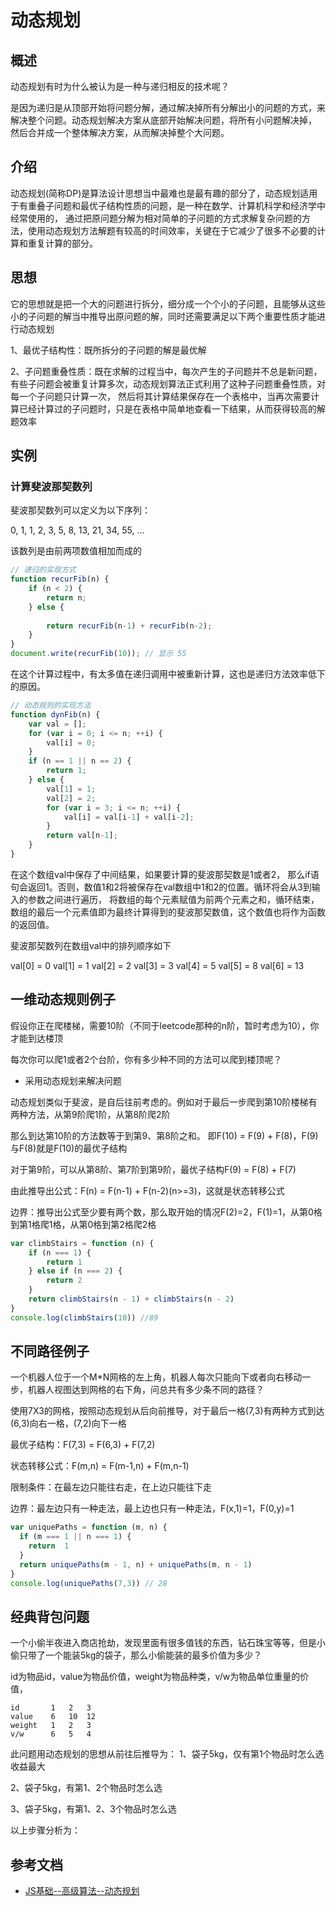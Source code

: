 # 动态规划
## 概述
动态规划有时为什么被认为是一种与递归相反的技术呢？

是因为递归是从顶部开始将问题分解，通过解决掉所有分解出小的问题的方式，来解决整个问题。动态规划解决方案从底部开始解决问题，将所有小问题解决掉，
然后合并成一个整体解决方案，从而解决掉整个大问题。

## 介绍
动态规划(简称DP)是算法设计思想当中最难也是最有趣的部分了，动态规划适用于有重叠子问题和最优子结构性质的问题，是一种在数学、计算机科学和经济学中经常使用的，
通过把原问题分解为相对简单的子问题的方式求解复杂问题的方法，使用动态规划方法解题有较高的时间效率，关键在于它减少了很多不必要的计算和重复计算的部分。

## 思想
它的思想就是把一个大的问题进行拆分，细分成一个个小的子问题，且能够从这些小的子问题的解当中推导出原问题的解，同时还需要满足以下两个重要性质才能进行动态规划

1、最优子结构性：既所拆分的子问题的解是最优解

2、子问题重叠性质：既在求解的过程当中，每次产生的子问题并不总是新问题，有些子问题会被重复计算多次，动态规划算法正式利用了这种子问题重叠性质，对每一个子问题只计算一次，
然后将其计算结果保存在一个表格中，当再次需要计算已经计算过的子问题时，只是在表格中简单地查看一下结果，从而获得较高的解题效率

## 实例
### 计算斐波那契数列
斐波那契数列可以定义为以下序列： 

0, 1, 1, 2, 3, 5, 8, 13, 21, 34, 55, …

该数列是由前两项数值相加而成的


```js
// 递归的实现方式
function recurFib(n) {
    if (n < 2) {
        return n; 
    } else {
        
        return recurFib(n-1) + recurFib(n-2);
    } 
}
document.write(recurFib(10)); // 显示 55
```
在这个计算过程中，有太多值在递归调用中被重新计算，这也是递归方法效率低下的原因。

```js
// 动态规则的实现方法
function dynFib(n) {
    var val = [];
    for (var i = 0; i <= n; ++i) {
        val[i] = 0; 
    }
    if (n == 1 || n == 2) {
        return 1;
    } else {
        val[1] = 1;
        val[2] = 2;
        for (var i = 3; i <= n; ++i) {
            val[i] = val[i-1] + val[i-2];
        }
        return val[n-1];
    }
}
```

在这个数组val中保存了中间结果，如果要计算的斐波那契数是1或者2， 那么if语句会返回1。否则，数值1和2将被保存在val数组中1和2的位置。循环将会从3到输入的参数之间进行遍历，
将数组的每个元素赋值为前两个元素之和，循环结束，数组的最后一个元素值即为最终计算得到的斐波那契数值，这个数值也将作为函数的返回值。

斐波那契数列在数组val中的排列顺序如下

val[0] = 0 val[1] = 1 val[2] = 2 val[3] = 3 val[4] = 5 val[5] = 8 val[6] = 13

## 一维动态规则例子
假设你正在爬楼梯，需要10阶（不同于leetcode那种的n阶，暂时考虑为10），你才能到达楼顶

每次你可以爬1或者2个台阶，你有多少种不同的方法可以爬到楼顶呢？

* 采用动态规划来解决问题

动态规划类似于斐波，是自后往前考虑的。例如对于最后一步爬到第10阶楼梯有两种方法，从第9阶爬1阶，从第8阶爬2阶

那么到达第10阶的方法数等于到第9、第8阶之和。 即F(10) = F(9) + F(8)，F(9)与F(8)就是F(10)的最优子结构

对于第9阶，可以从第8阶、第7阶到第9阶，最优子结构F(9) = F(8) + F(7)

由此推导出公式：F(n) = F(n-1) + F(n-2)(n>=3)，这就是状态转移公式

边界：推导出公式至少要有两个数，那么取开始的情况F(2)=2，F(1)=1，从第0格到第1格爬1格，从第0格到第2格爬2格

```js
var climbStairs = function (n) {
    if (n === 1) { 
        return 1 
    } else if (n === 2) { 
        return 2 
    }
    return climbStairs(n - 1) + climbStairs(n - 2)
}
console.log(climbStairs(10)) //89
```

## 不同路径例子
一个机器人位于一个M*N网格的左上角，机器人每次只能向下或者向右移动一步，机器人视图达到网格的右下角，问总共有多少条不同的路径？

使用7X3的网格，按照动态规划从后向前推导，对于最后一格(7,3)有两种方式到达(6,3)向右一格，(7,2)向下一格

最优子结构：F(7,3) = F(6,3) + F(7,2)

状态转移公式：F(m,n) = F(m-1,n) + F(m,n-1)

限制条件：在最左边只能往右走，在上边只能往下走

边界：最左边只有一种走法，最上边也只有一种走法，F(x,1)=1，F(0,y)=1

```js
var uniquePaths = function (m, n) {
  if (m === 1 || n === 1) {
    return  1
  }
  return uniquePaths(m - 1, n) + uniquePaths(m, n - 1)
}
console.log(uniquePaths(7,3)) // 28
```

## 经典背包问题
一个小偷半夜进入商店抢劫，发现里面有很多值钱的东西，钻石珠宝等等，但是小偷只带了一个能装5kg的袋子，那么小偷能装的最多价值为多少？

id为物品id，value为物品价值，weight为物品种类，v/w为物品单位重量的价值，
````
id       1   2   3
value    6   10  12
weight   1   2   3
v/w      6   5   4 
````

此问题用动态规划的思想从前往后推导为：
1、袋子5kg，仅有第1个物品时怎么选收益最大

2、袋子5kg，有第1、2个物品时怎么选

3、袋子5kg，有第1、2、3个物品时怎么选

以上步骤分析为：



## 参考文档
* [JS基础--高级算法--动态规划](https://lilywei739.github.io/js/2018/03/09/AdvancedAlgorithms-1.html)
